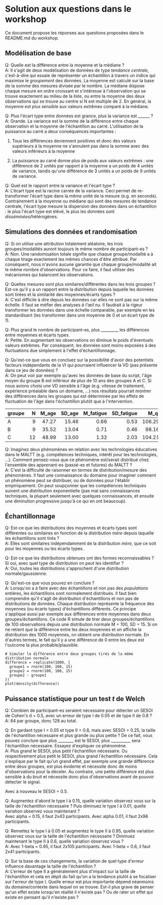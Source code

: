 # Solution aux questions dans le workshop

Ce document propose les réponses aux questions proposées dans le README.md du workshop.

## Modélisation de base

Q: Quelle est la différence entre la moyenne et la médiane ?\
A: Il s'agit de deux modélisation de données de type *tendance centrale*, c'est-à-dire qui essaie de représenter un échantillon à travers un indice qui maximise le *groupement* des données. La moyenne est calculé sur la base de la somme des mesures divisée par le nombre. La médiane dispose chaque mesure en ordre croissant et s'intéresse à l'observation qui se trouve exactement au milieu de la liste, ou entre la moyenne des deux observations qui se trouve au centre si N est multiple de 2. En général, la moyenne est plus sensible aux valeurs extrêmes comparé à la médiane.

Q: Plus l'écart type entre données est grance, plus la variance est \_\_\_\_\_\_ ?\
A: Grande. La variance est la somme de la différence entre chaque observation et la moyenne de l'échantillon au carré. L'utilisation de la puissance au carré a deux conséquences importantes :

1.  Tous les différences deviennent positives et donc des valeurs supérieurs à la moyenne ne s'annulent pas dans la somme avec des valeurs inférieurs à la moyenne

2.  La puissance au carré donne plus de poids aux valeurs extrêmes : une différence de 2 unités par rapport à la moyenne a un poids de 4 unités de variance, tandis qu'une différence de 3 unités a un poids de 9 unités de variance.

Q: Quel est le rapport entre la variance et l'écart type ?\
A: L'écart type est la racine carrée de la variance. Ceci permet de re-transformer l'écart type dans la même unité de la mesure (e.g. en seconds). Contrairement à la moyenne ou médiane qui sont des mesures de tendance centrale, l'écart type mesure la dispersion des données dans un échantillon : le plus l'écart type est élévé, le plus les données sont *disséminées*/hétérogènes.

## Simulations des données et randomisation

Q: Si on utilise une attribution totalement aléatoire, les trois groupes/modalités auront toujours le même nombre de participant-es ?\
A: Non. Une randomisation totale signifie que chaque groupe/modalité a à chaque tirage exactement les mêmes chances d'être attribué. Par conséquent, nous n'avons aucune garantie que chaque groupe/modalité ait le même nombre d'observations. Pour ce faire, il faut utiliser des mécanismes qui balancent les observations.

Q: Quelles mesures sont plus similaires/différentes dans les trois groupes ? Est-ce qu'il y a un rapport entre la distribution depuis laquelle les données sont tirées et la similarité des moyennes/écarts types ?\
A: C'est difficile à dire depuis les données car elles ne sont pas sur la même échelle. Il faut se méfier des analyses *à l'œil nu.* Il faudrait à la rigeur transformer les données dans une échelle comparable, par exemple en les standardisant (les transformer dans une moyenne de 0 et un écart type de 1).

Q: Plus grand le nombre de participant-es, plus \_\_\_\_\_\_\_\_\_ les différences entre moyennes et écarts types.\
A: Petite. En augmentant les observations on diminue le poids d'éventuels valeurs extrêmes. Par conséquent, les données sont moins exposées à des fluctuations due simplement à l'effet d'échantillonnage.

Q: Qu'est-ce que vous en concluez sur la possibilité d'avoir des potentiels facteurs indépendants de la VI qui pourraient influencer la VD (pas présente dans ce jeu de données) ?\
A: On peut voir par exemple qu'avec les données de base du script, l'âge moyen du groupe B est inférieur de plus de 10 ans des groupes A et C. Si nous avions choisi une VD sensible à l'âge (e.g. vitesse de traitement, expérience préalable dans un domaine, ...) nos résultats pourrait montrer des différences dans les groupes qui est déterminée par les effets de fluctuation de l'âge dans l'échantillon plutôt que à l'intervention.

| groupe |   N | M_age | SD_age | M_fatigue | SD_fatigue |   M_qi | SD_qi |
|:-------|----:|------:|-------:|----------:|-----------:|-------:|------:|
| A      |   9 | 47.27 |  15.46 |      0.66 |       0.53 | 106.29 | 16.93 |
| B      |   9 | 35.52 |  13.04 |      0.71 |       0.46 |  98.16 | 19.17 |
| C      |  12 | 48.99 |  13.00 |      1.32 |       2.03 | 104.21 |  9.09 |

Q: Imaginez deux phénomènes en relation avec les technologies éducatives dans le MALTT (e.g. compétences techniques, intérêt pour les technologies, ...). Comment pensez-vous que ce phénomène est/serait distribué chez l'ensemble des apprenant-es (passé-es et futures) du MALTT ?\
A: C'est la difficulté de raisonner en termes de distribution/mesure des phénomènes. Il faut une connaissance du domaine pour imaginer comment un phénomène peut se distribuer, ou de données pour l'établir empiriquement. On peut soupçonner que les compétences techniques suivent une distribution exponentielle (pas mal sans connaissances techniques, la plupart seulement avec quelques connaissances, et ensuite une diminution progressive jusqu'à ce qui en ont beaucoup).

## Échantillonnage

Q: Est-ce que les distributions des moyennes et écarts types sont différentes ou similaires en fonction de la distribution *mère* depuis laquelle les échantillons sont tirés ?\
A: Elles sont similaires indépendamment de la distribution *mère*, que ce soit pour les moyennes ou les écarts types.

Q: Est-ce que les distributions obtenues ont des formes reconnaissables ? Si oui, avec quel type de distribution on peut les identifier ?\
A: Oui, toutes les distributions s'approchent d'une distribution normale/gaussienne.

Q: Qu'est-ce que vous pouvez en conclure ?\
A: Lorsqu'on a à faire avec des échantillons et non pas des *populations* entières, les échantillons sont normalement distribués. Il faut bien comprendre qu'il s'agit de distribution d'échantillons et non pas de distributions de données. Chaque distribution représente la fréquence des moyennes (ou écarts types) d'échantillons différents. Ce principe s'applique aussi par exemple aux différences entre moyennes dans deux groupes/échantillons. Ce code R simule de tirer deux groupes/échantillons de 100 observations depuis une distribution normale M = 100, SD = 15. Si on ne retient que la différence entre les deux moyennes et on affiche la distribution des 1000 moyennes, on obtient une distribution normale. En d'autres termes, le fait qu'il y a une différence de 0 entre les deux est l'outcome la plus probable/plausible.

    # Simuler la différence entre deux groupes tirés de la même distribution normale
    difference = replicate(1000, {
      groupe1 = rnorm(100, 100, 15)
      groupe2 = rnorm(100, 100, 15)
      groupe2 - groupe1
    })
    plot(density(difference))

## Puissance statistique pour un test *t* de Welch

Q: Combien de participant-es seraient nécessaire pour détecter un SESOI de Cohen's d = 0.5, avec un erreur de type I de 0.05 et de type II de 0.8 ?\
A: 64 par groupe, donc 128 au total.

Q: En gardant type I = 0.05 et type II = 0.8, mais avec SESOI = 0.25, la taille de l'échantillon nécessaire et plus grande ou plus petite ? De ce fait, vous pouvez conclure que plus \_\_\_\_\_\_\_\_ est le SESOI, plus \_\_\_\_\_\_\_\_\_\_ sera l'échantillon nécessaire. Essayez d'expliquer ce phénomène.\
A: Plus grand le SESOI, plus petit l'échantillon nécessaire. Ou respectivement plus petit le SESOI, plus grand l'échantillon nécessaire. Cela s'explique par le fait qu'un grand effet, par exemple une grande différence entre deux groupes, est plus évidente et nécessite donc de moins d'observations pour la déceler. Au contraire, une petite différence est plus sensible à du *bruit* et nécessite donc plus d'observations avant de pouvoir détecter le signal.

Avec à nouveau le SESOI = 0.5.

Q: Augmentez d'abord le type I à 0.15, quelle variation observez vous sur la taille de l'échantillon nécessaire ? Puis diminuez le type I à 0.01, quelle variation observez vous maintenant ?\
Avec alpha = 0.15, il faut 2x43 participants. Avec alpha 0.01, il faut 2x96 participants.

Q: Remettez le type I à 0.05 et augmentez le type II à 0.95, quelle variation observez vous sur la taille de l'échantillon nécessaire ? Diminuez maintenant le type II à 0.6, quelle variation observez vous ?\
A: Avec 1-beta = 0.95, il faut 2x105 participants. Avec 1-beta = 0.6, il faut 2x41 participants.

Q: Sur la base de ces changements, la variation de quel type d'erreur influence davantage la taille de l'échantillon ?\
A: L'erreur de type II a généralement plus d'impact sur la taille de l'échantillon et cela en dépit du fait qu'on a la tendance plutôt à se focaliser sur l'erreur de type I. Quelle erreur est plus importante dépend néanmoins du domaine/contexte dans lequel on se trouve. Est-il plus grave de penser qu'un effet existe lorsqu'en réalité il n'existe pas ? Ou de rater un effet qui existe en pensant qu'il n'existe pas ?
